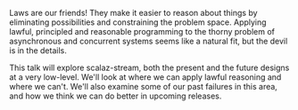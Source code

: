 Laws are our friends! They make it easier to reason about things by
eliminating possibilities and constraining the problem space. Applying lawful,
principled and reasonable programming to the thorny problem of asynchronous and
concurrent systems seems like a natural fit, but the devil is in the details.

This talk will explore scalaz-stream, both the present and the future designs
at a very low-level. We'll look at where we can apply lawful reasoning and
where we can't. We'll also examine some of our past failures in this area, and
how we think we can do better in upcoming releases.

